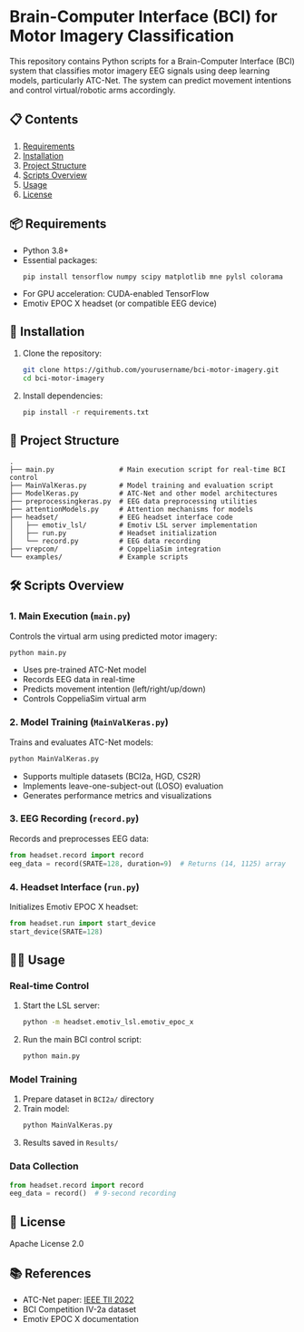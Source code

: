 
# Brain-Computer Interface (BCI) for Motor Imagery Classification

This repository contains Python scripts for a Brain-Computer Interface (BCI) system that classifies motor imagery EEG signals using deep learning models, particularly ATC-Net. The system can predict movement intentions and control virtual/robotic arms accordingly.

## 📋 Contents
1. [Requirements](#-requirements)
2. [Installation](#-installation)
3. [Project Structure](#-project-structure)
4. [Scripts Overview](#-scripts-overview)
5. [Usage](#-usage)
6. [License](#-license)

## 📦 Requirements
- Python 3.8+
- Essential packages:
  ```
  pip install tensorflow numpy scipy matplotlib mne pylsl colorama
  ```
- For GPU acceleration: CUDA-enabled TensorFlow
- Emotiv EPOC X headset (or compatible EEG device)

## 🚀 Installation
1. Clone the repository:
   ```bash
   git clone https://github.com/yourusername/bci-motor-imagery.git
   cd bci-motor-imagery
   ```
2. Install dependencies:
   ```bash
   pip install -r requirements.txt
   ```

## 📂 Project Structure
```
.
├── main.py                # Main execution script for real-time BCI control
├── MainValKeras.py        # Model training and evaluation script
├── ModelKeras.py          # ATC-Net and other model architectures
├── preprocessingkeras.py  # EEG data preprocessing utilities
├── attentionModels.py     # Attention mechanisms for models
├── headset/               # EEG headset interface code
│   ├── emotiv_lsl/        # Emotiv LSL server implementation
│   ├── run.py             # Headset initialization
│   └── record.py          # EEG data recording
├── vrepcom/               # CoppeliaSim integration
└── examples/              # Example scripts
```

## 🛠 Scripts Overview

### 1. Main Execution (`main.py`)
Controls the virtual arm using predicted motor imagery:
```bash
python main.py
```
- Uses pre-trained ATC-Net model
- Records EEG data in real-time
- Predicts movement intention (left/right/up/down)
- Controls CoppeliaSim virtual arm

### 2. Model Training (`MainValKeras.py`)
Trains and evaluates ATC-Net models:
```bash
python MainValKeras.py
```
- Supports multiple datasets (BCI2a, HGD, CS2R)
- Implements leave-one-subject-out (LOSO) evaluation
- Generates performance metrics and visualizations

### 3. EEG Recording (`record.py`)
Records and preprocesses EEG data:
```python
from headset.record import record
eeg_data = record(SRATE=128, duration=9)  # Returns (14, 1125) array
```

### 4. Headset Interface (`run.py`)
Initializes Emotiv EPOC X headset:
```python
from headset.run import start_device
start_device(SRATE=128)
```

## 🏃‍♂️ Usage

### Real-time Control
1. Start the LSL server:
   ```bash
   python -m headset.emotiv_lsl.emotiv_epoc_x
   ```
2. Run the main BCI control script:
   ```bash
   python main.py
   ```

### Model Training
1. Prepare dataset in `BCI2a/` directory
2. Train model:
   ```bash
   python MainValKeras.py
   ```
3. Results saved in `Results/`

### Data Collection
```python
from headset.record import record
eeg_data = record()  # 9-second recording
```

## 📜 License
Apache License 2.0

## 📚 References
- ATC-Net paper: [IEEE TII 2022](https://doi.org/10.1109/TII.2022.3197419)
- BCI Competition IV-2a dataset
- Emotiv EPOC X documentation
```

